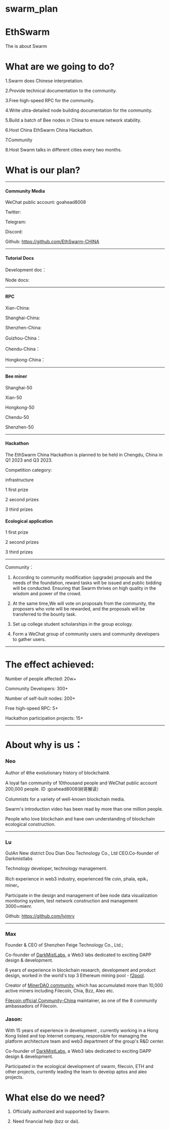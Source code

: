 # swarm_plan
# EthSwarm
The is about Swarm

# What are we going to do?
1.Swarm does Chinese interpretation.

2.Provide technical documentation to the community.

3.Free high-speed RPC for the community.

4.Write ultra-detailed node building documentation for the community.

5.Build a batch of Bee nodes in China to ensure network stability.

6.Host China EthSwarm China Hackathon.

7.Community

8.Host Swarm talks in different cities every two months.


# What is our plan?
----------------
#### Community Media

WeChat public account: goahead8008

Twitter:

Telegram:

Discord:

Github: https://github.com/EthSwarm-CHINA

----------------
#### Tutorial Docs

Development doc：

Node docs:

-----------------
#### RPC

Xian-China:

Shanghai-China:

Shenzhen-China:

Guizhou-China：

Chendu-China：

Hongkong-China：

-----------------
#### Bee miner
Shanghai-50

Xian-50

Hongkong-50

Chendu-50

Shenzhen-50

-----------------
#### Hackathon
The EthSwarm China Hackathon is planned to be held in Chengdu, China in Q1 2023 and Q3 2023.

Competition category:

infrastructure

1 first prize

2 second prizes

3 third prizes

#### Ecological application

1 first prize

2 second prizes

3 third prizes

----------------------------

Community：

1. According to community modification (upgrade) proposals and the needs of the foundation, reward tasks will be issued and public bidding will be conducted.
Ensuring that Swarm thrives on high quality in the wisdom and power of the crowd.

2. At the same time,We will vote on proposals from the community, the proposers who vote will be rewarded, and the proposals will be transferred to the bounty task.

3. Set up college student scholarships in the group ecology.

4. Form a WeChat group of community users and community developers to gather users.

-------------------------------------
# The effect achieved:
Number of people affected: 20w+

Community Developers: 300+

Number of self-built nodes: 200+

Free high-speed RPC: 5+

Hackathon participation projects: 15+

--------------------

# About why is us：

### Neo 
Author of 《the evolutionary history of blockchain》.

A loyal fan community of 10thousand people and WeChat public account 200,000 people. ID :goahead8008(树哥解读）

Columnists for a variety of well-known blockchain media. 

Swarm's introduction video has been read by more than one million people. 

People who love blockchain and have own understanding of blockchain ecological construction. 

-------------------
### Lu
GuIAn New district Dou Dian Dou Technology Co., Ltd CEO.Co-founder of Darkmistlabs

Technology developer, technology management.

Rich experience in web3 industry, experienced file coin, phala, epik，miner。

Participate in the design and management of bee node data visualization monitoring system, test network construction and management 3000+mienr.

Github: https://github.com/lyjmry

------------------------

### Max
Founder & CEO of Shenzhen Feige Technology Co., Ltd.;

Co-founder of [DarkMistLabs](https://github.com/darkmistlabs), a Web3 labs dedicated to exciting DAPP design & development.

6 years of experience in blockchain research, development and product design, worked in the world's top 3 Ethereum mining pool - [f2pool](https://www.f2pool.com).

Creator of [MinerDAO community](https://github.com/minerdao), which has accumulated more than 10,000 active miners including Filecoin, Chia, Bzz, Aleo etc.

[Filecoin official Community-China](https://github.com/filecoin-project/community-china) maintainer, as one of the 8 community ambassadors of Filecoin.


### Jason:
With 15 years of experience in development ,  currently working in a Hong Kong listed and top Internet company, responsible for managing the platform architecture team and web3 department of the group's R&D center.

Co-founder of [DarkMistLabs](https://github.com/darkmistlabs), a Web3 labs dedicated to exciting DAPP design & development.

Participated in the ecological development of swarm, filecoin, ETH and other projects, currently leading the team to develop aptos and aleo projects.

# What else do we need?

1. Officially authorized and supported by Swarm.

2. Need financial help (bzz or dai).


















